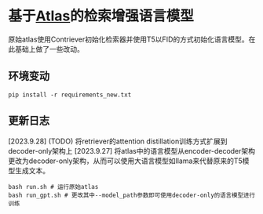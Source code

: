 # 基于[Atlas](./README.md)的检索增强语言模型
原始atlas使用Contriever初始化检索器并使用T5以FID的方式初始化语言模型。在此基础上做了一些改动。
## 环境变动
```
pip install -r requirements_new.txt
```
## 更新日志
[2023.9.28] (TODO) 将retriever的attention distillation训练方式扩展到decoder-only架构上
[2023.9.27] 将atlas中的语言模型从encoder-decoder架构更改为decoder-only架构，从而可以使用大语言模型如llama来代替原来的T5模型生成文本。
```
bash run.sh # 运行原始atlas
bash run_gpt.sh # 更改其中--model_path参数即可使用decoder-only的语言模型进行训练
```
